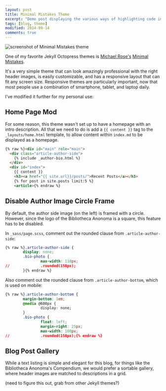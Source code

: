 ```yaml
---
layout: post
title: Minimal Mistakes Theme
excerpt: "Demo post displaying the various ways of highlighting code in Markdown."
tags: [blog, theme]
modified: 2014-09-14
comments: true
---
```


![screenshot of Minimal Mistakes theme](http://mmistakes.github.io/minimal-mistakes/images/mm-theme-post-600.jpg)


One of my favorite Jekyll Octopress themes is [Michael Rose's](http://mademistakes.com) [Minimal Mistakes](http://mmistakes.github.io/minimal-mistakes). 

It's a very simple theme that can look amazingly professional with the right header images, is easily customizable, and has a responsive layout that can fit any screen size. Responsive themes are particularly important, now that most people use a combination of smartphone, tablet, and laptop daily.

I've modified it further for my personal use:

## Home Page Mod

For some reason, this theme wasn't set up to have a homepage with an intro description. All that we need to do is add a `{{ content }}` tag to the `_layouts/home.html` template, to allow content within `index.md` to be displayed as a homepage.

~~~ html
{% raw %}<div id="main" role="main"> 
  <div class="article-author-side">
    {% include _author-bio.html %}
  </div>
  <div id="index">
    {{ content }}
    <h3><a href="{{ site.url}}/posts/">Recent Posts</a></h3>
    {% for post in site.posts limit:5 %}    
    <article>{% endraw %}
~~~

## Disable Author Image Circle Frame

By default, the author side image (on the left) is framed with a circle. However, since the logo of the Bibliotheca Anonoma is a square, this feature has to be disabled.

In `_sass/page.scss`, comment out the rounded clause from `.article-author-side`:

~~~ css
{% raw %}.article-author-side {
        display: none;
        .bio-photo {
                max-width: 110px;
//              .rounded(150px);
        }{% endraw %}
~~~

Also comment out the rounded clause from `.article-author-bottom`, which is used on mobile:

~~~ css
{% raw %}.article-author-bottom {
        margin-bottom: 1em;
        @media @600px {
                display: none;
        }
        .bio-photo {
                float: left;
                margin-right: 25px;
                max-width: 100px;
//              .rounded(150px);{% endraw %}
~~~

## Blog Post Gallery

While a text listing is simple and elegant for this blog, for things like the Bibliotheca Anonoma's Compendium, we would prefer a sortable gallery, where header images are matched to descriptions in a grid.

(need to figure this out, grab from other Jekyll themes?)